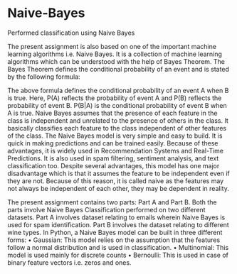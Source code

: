 # Naive-Bayes
Performed classification using Naive Bayes

The present assignment is also based on one of the important machine learning algorithms i.e. Naive Bayes. It is a collection of machine learning algorithms which can be understood with the help of Bayes Theorem. The Bayes Theorem defines the conditional probability of an event and is stated by the following formula:
 
The above formula defines the conditional probability of an event A when B is true. Here, P(A) reflects the probability of event A and P(B) reflects the probability of event B. P(B|A) is the conditional probability of event B when A is true.
Naive Bayes assumes that the presence of each feature in the class is independent and unrelated to the presence of others in the class. It basically classifies each feature to the class independent of other features of the class. The Naive Bayes model is very simple and easy to build. It is quick in making predictions and can be trained easily. Because of these advantages, it is widely used in Recommendation Systems and Real-Time Predictions. It is also used in spam filtering, sentiment analysis, and text classification too. Despite several advantages, this model has one major disadvantage which is that it assumes the feature to be independent even if they are not. Because of this reason, it is called naive as the features may not always be independent of each other, they may be dependent in reality. 

The present assignment contains two parts: Part A and Part B. Both the parts involve Naive Bayes Classification performed on two different datasets. Part A involves dataset relating to emails wherein Naive Bayes is used for spam identification. Part B involves the dataset relating to different wine types. In Python, a Naive Bayes model can be built in three different forms:
•	Gaussian: This model relies on the assumption that the features follow a normal distribution and is used in classification.
•	Multinomial: This model is used mainly for discrete counts
•	Bernoulli: This is used in case of binary feature vectors i.e. zeros and ones.
